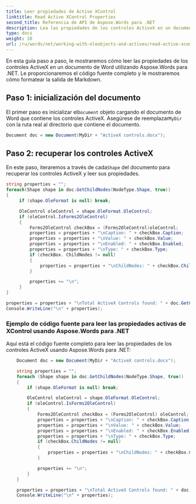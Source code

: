 ```yaml
---
title: Leer propiedades de Active XControl
linktitle: Read Active XControl Properties
second_title: Referencia de API de Aspose.Words para .NET
description: Lea las propiedades de los controles ActiveX en un documento de Word con Aspose.Words para .NET.
type: docs
weight: 10
url: /ru/words/net/working-with-oleobjects-and-activex/read-active-xcontrol-properties/
---
```


En esta guía paso a paso, le mostraremos cómo leer las propiedades de los controles ActiveX en un documento de Word utilizando Aspose.Words para .NET. Le proporcionaremos el código fuente completo y le mostraremos cómo formatear la salida de Markdown.

## Paso 1: inicialización del documento

 El primer paso es inicializar el`Document` objeto cargando el documento de Word que contiene los controles ActiveX. Asegúrese de reemplazar`MyDir` con la ruta real al directorio que contiene el documento.

```csharp
Document doc = new Document(MyDir + "ActiveX controls.docx");
```

## Paso 2: recuperar los controles ActiveX

 En este paso, iteraremos a través de cada`Shape` del documento para recuperar los controles ActiveX y leer sus propiedades.

```csharp
string properties = "";
foreach(Shape shape in doc.GetChildNodes(NodeType.Shape, true))
{
     if (shape.OleFormat is null) break;

     OleControl oleControl = shape.OleFormat.OleControl;
     if (oleControl.IsForms2OleControl)
     {
         Forms2OleControl checkBox = (Forms2OleControl)oleControl;
         properties = properties + "\nCaption: " + checkBox.Caption;
         properties = properties + "\nValue: " + checkBox.Value;
         properties = properties + "\nEnabled: " + checkBox.Enabled;
         properties = properties + "\nType: " + checkBox.Type;
         if (checkBox. ChildNodes != null)
         {
             properties = properties + "\nChildNodes: " + checkBox.ChildNodes;
         }

         properties += "\n";
     }
}

properties = properties + "\nTotal ActiveX Controls found: " + doc.GetChildNodes(NodeType.Shape, true).Count;
Console.WriteLine("\n" + properties);
```

### Ejemplo de código fuente para leer las propiedades activas de XControl usando Aspose.Words para .NET

Aquí está el código fuente completo para leer las propiedades de los controles ActiveX usando Aspose.Words para .NET:

```csharp
	Document doc = new Document(MyDir + "ActiveX controls.docx");

	string properties = "";
	foreach (Shape shape in doc.GetChildNodes(NodeType.Shape, true))
	{
		if (shape.OleFormat is null) break;

		OleControl oleControl = shape.OleFormat.OleControl;
		if (oleControl.IsForms2OleControl)
		{
			Forms2OleControl checkBox = (Forms2OleControl) oleControl;
			properties = properties + "\nCaption: " + checkBox.Caption;
			properties = properties + "\nValue: " + checkBox.Value;
			properties = properties + "\nEnabled: " + checkBox.Enabled;
			properties = properties + "\nType: " + checkBox.Type;
			if (checkBox.ChildNodes != null)
			{
				properties = properties + "\nChildNodes: " + checkBox.ChildNodes;
			}

			properties += "\n";
		}
	}

	properties = properties + "\nTotal ActiveX Controls found: " + doc.GetChildNodes(NodeType.Shape, true).Count;
	Console.WriteLine("\n" + properties);
```

